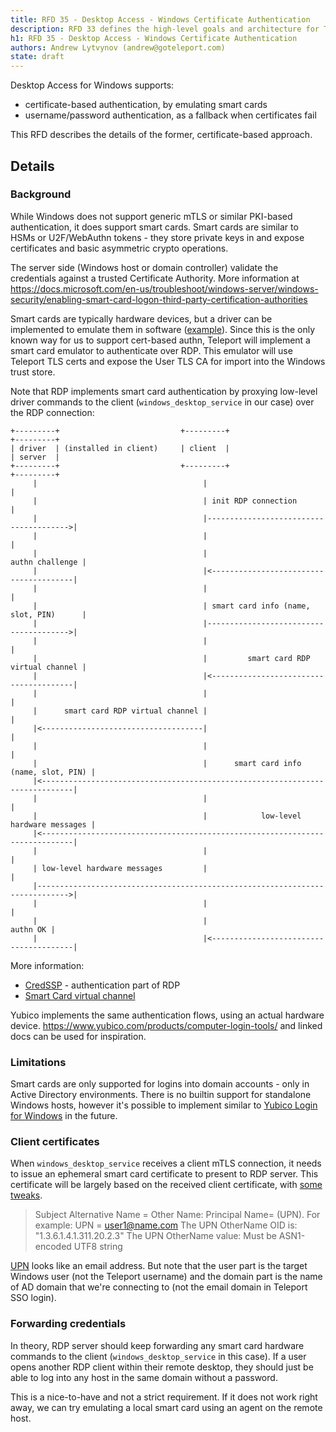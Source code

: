 ```yaml
---
title: RFD 35 - Desktop Access - Windows Certificate Authentication
description: RFD 33 defines the high-level goals and architecture for Teleport Desktop Access. RFD 34 defines the integration details for Windows hosts.
h1: RFD 35 - Desktop Access - Windows Certificate Authentication
authors: Andrew Lytvynov (andrew@goteleport.com)
state: draft
---
```



Desktop Access for Windows supports:
- certificate-based authentication, by emulating smart cards
- username/password authentication, as a fallback when certificates fail

This RFD describes the details of the former, certificate-based approach.

## Details

### Background

While Windows does not support generic mTLS or similar PKI-based
authentication, it does support smart cards. Smart cards are similar to HSMs or
U2F/WebAuthn tokens - they store private keys in and expose certificates and
basic asymmetric crypto operations.

The server side (Windows host or domain controller) validate the credentials
against a trusted Certificate Authority. More information at
https://docs.microsoft.com/en-us/troubleshoot/windows-server/windows-security/enabling-smart-card-logon-third-party-certification-authorities

Smart cards are typically hardware devices, but a driver can be
implemented to emulate them in software
([example](http://frankmorgner.github.io/vsmartcard/virtualsmartcard/README.html)).
Since this is the only known way for us to support cert-based authn, Teleport
will implement a smart card emulator to authenticate over RDP. This emulator
will use Teleport TLS certs and expose the User TLS CA for import into the
Windows trust store.

Note that RDP implements smart card authentication by proxying low-level driver
commands to the client (`windows_desktop_service` in our case) over the RDP
connection:

```
+---------+                           +---------+                              +---------+
| driver  | (installed in client)     | client  |                              | server  |
+---------+                           +---------+                              +---------+
     |                                     |                                        |
     |                                     | init RDP connection                    |
     |                                     |--------------------------------------->|
     |                                     |                                        |
     |                                     |                        authn challenge |
     |                                     |<---------------------------------------|
     |                                     |                                        |
     |                                     | smart card info (name, slot, PIN)      |
     |                                     |--------------------------------------->|
     |                                     |                                        |
     |                                     |         smart card RDP virtual channel |
     |                                     |<---------------------------------------|
     |                                     |                                        |
     |      smart card RDP virtual channel |                                        |
     |<------------------------------------|                                        |
     |                                     |                                        |
     |                                     |      smart card info (name, slot, PIN) |
     |<-----------------------------------------------------------------------------|
     |                                     |                                        |
     |                                     |            low-level hardware messages |
     |<-----------------------------------------------------------------------------|
     |                                     |                                        |
     | low-level hardware messages         |                                        |
     |----------------------------------------------------------------------------->|
     |                                     |                                        |
     |                                     |                               authn OK |
     |                                     |<---------------------------------------|
```

More information:
- [CredSSP](https://winprotocoldoc.blob.core.windows.net/productionwindowsarchives/MS-CSSP/%5bMS-CSSP%5d.pdf) - authentication part of RDP
- [Smart Card virtual channel](https://winprotocoldoc.blob.core.windows.net/productionwindowsarchives/MS-RDPESC/%5bMS-RDPESC%5d.pdf)

Yubico implements the same authentication flows, using an actual hardware
device. https://www.yubico.com/products/computer-login-tools/ and linked docs
can be used for inspiration.

### Limitations

Smart cards are only supported for logins into domain accounts - only in Active
Directory environments. There is no builtin support for standalone Windows
hosts, however it's possible to implement similar to [Yubico Login for
Windows](https://support.yubico.com/hc/en-us/articles/360013708460-Yubico-Login-for-Windows-Configuration-Guide)
in the future.

### Client certificates

When `windows_desktop_service` receives a client mTLS connection, it needs to
issue an ephemeral smart card certificate to present to RDP server. This
certificate will be largely based on the received client certificate, with [some
tweaks](https://docs.microsoft.com/en-us/windows/security/identity-protection/smart-cards/smart-card-certificate-requirements-and-enumeration#client-certificate-requirements-and-mappings).

> Subject Alternative Name = Other Name: Principal Name= (UPN). For example:
> UPN = user1@name.com
> The UPN OtherName OID is: "1.3.6.1.4.1.311.20.2.3"
> The UPN OtherName value: Must be ASN1-encoded UTF8 string

[UPN](https://docs.microsoft.com/en-us/windows/win32/adschema/a-userprincipalname)
looks like an email address. But note that the user part is the target Windows
user (not the Teleport username) and the domain part is the name of AD domain
that we're connecting to (not the email domain in Teleport SSO login).

### Forwarding credentials

In theory, RDP server should keep forwarding any smart card hardware commands
to the client (`windows_desktop_service` in this case). If a user opens another
RDP client within their remote desktop, they should just be able to log into
any host in the same domain without a password.

This is a nice-to-have and not a strict requirement. If it does not work right
away, we can try emulating a local smart card using an agent on the remote
host.
